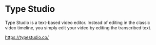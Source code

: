 # Type Studio
Type Studio is a text-based video editor. Instead of editing in the classic video timeline, you simply edit your video by editing the transcribed text.

https://typestudio.co/
